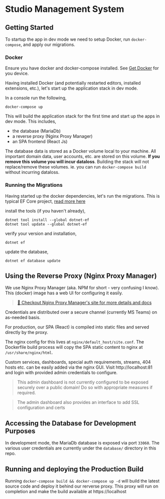 # Studio Management System

## Getting Started

To startup the app in dev mode we need to setup Docker, run `docker-compose`, and apply our migrations.

### Docker

Ensure you have docker and docker-compose installed. See [Get Docker](https://docs.docker.com/get-docker/) for you device.

Having installed Docker (and potentially restarted editors, installed extensions, etc.), let's start up the application stack in dev mode.

In a console run the following,

```
docker-compose up
```

This will build the application stack for the first time and start up the apps in dev mode. This includes,

-   the database (MariaDb)
-   a reverse proxy (Nginx Proxy Manager)
-   an SPA frontend (React Js)

The database data is stored as a Docker volume local to your machine. All important domain data, user accounts, etc. are stored on this volume. **If you remove this volume you will incur dataloss**. Building the stack will not replace/remove these volumes. ie. you can run `docker-compose build` without incurring dataloss.

### Running the Migrations

Having started up the docker dependencies, let's run the migrations. This is typical EF Core project, [read more here](https://learn.microsoft.com/en-us/ef/core/cli/dotnet)

install the tools (if you haven't already), 

```
dotnet tool install --global dotnet-ef
dotnet tool update --global dotnet-ef
```

verify your version and installation,

```
dotnet ef
```

update the database,

```
dotnet ef database update
```

## Using the Reverse Proxy (Nginx Proxy Manager)

We use Nginx Proxy Manager (aka. NPM for short - very confusing I know). This (docker) image has a web UI for configuring it easily.

> [🔗 Checkout Nginx Proxy Manager's site for more details and docs](https://nginxproxymanager.com/)

Credentials are distributed over a secure channel (currently MS Teams) on as-needed basis.

For production, our SPA (React) is compiled into static files and served directly by the proxy.

The nginx config for this lives at `nginx/default_host/site.conf`. The Dockerfile build process will copy the SPA static content to nginx at `/usr/share/nginx/html`.

Custom services, dashboards, special auth requirements, streams, 404 hosts etc. can be easily added via the nginx GUI. Visit http://localhost:81 and login with provided admin credentials to configure.

> This admin dashboard is not currently configured to be exposed securely over a public domain! Do so with appropriate measures if required.

> The admin dashboard also provides an interface to add SSL configuration and certs

## Accessing the Database for Development Purposes

In development mode, the MariaDb database is exposed via port `33060`. The various user credentials are currently under the `database/` directory in this repo.

## Running and deploying the Production Build

Running `docker-compose build && docker-compose up -d` will build the latest source code and deploy it behind our rerverse proxy. This proxy will run on completion and make the build available at https://localhost
